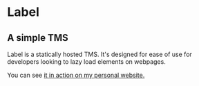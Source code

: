Label
=====

A simple TMS
------------

Label is a statically hosted TMS. It's designed for ease of use for developers looking to lazy load elements on webpages.

You can see [it in action on my personal website.](http://genejon.es/) 